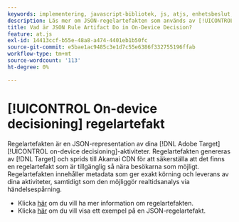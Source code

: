 ```yaml
---
keywords: implementering, javascript-bibliotek, js, atjs, enhetsbeslut, enhetsbeslut, enhetsbeslut, regelartefakt, $8
description: Läs mer om JSON-regelartefakten som används av [!UICONTROL on-device decisioning]&rbrack;.
title: Vad är JSON Rule Artifact Do in On-Device Decision?
feature: at.js
exl-id: 14413ccf-b55e-48a8-a474-4401eb1b50fc
source-git-commit: e5bae1ac9485c3e1d7c55e6386f332755196ffab
workflow-type: tm+mt
source-wordcount: '113'
ht-degree: 0%

---
```


# [!UICONTROL On-device decisioning] regelartefakt

Regelartefakten är en JSON-representation av dina [!DNL Adobe Target] [!UICONTROL on-device decisioning]-aktiviteter. Regelartefakten genereras av [!DNL Target] och sprids till Akamai CDN för att säkerställa att det finns en regelartefakt som är tillgänglig så nära besökarna som möjligt. Regelartefakten innehåller metadata som ger exakt körning och leverans av dina aktiviteter, samtidigt som den möjliggör realtidsanalys via händelsespårning.

* Klicka [här](../../../../implement/server-side/sdk-guides/on-device-decisioning/rule-artifact-overview.md) om du vill ha mer information om regelartefakten.
* Klicka [här](../../../../implement/server-side/sdk-guides/on-device-decisioning/rule-artifact-example.md) om du vill visa ett exempel på en JSON-regelartefakt.
